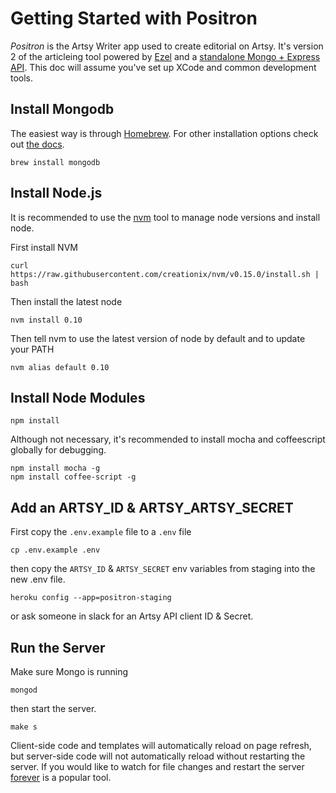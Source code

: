 # Getting Started with Positron

*Positron* is the Artsy Writer app used to create editorial on Artsy. It's version 2 of the articleing tool powered by [Ezel](http://ezeljs.com/) and a [standalone Mongo + Express API](https://github.com/artsy/positron/blob/master/doc/api.md). This doc will assume you've set up XCode and common development tools.

## Install Mongodb

The easiest way is through [Homebrew](http://brew.sh/). For other installation options check out [the docs](http://www.mongodb.org/downloads).

````
brew install mongodb
````

## Install Node.js

It is recommended to use the [nvm](https://github.com/creationix/nvm) tool to manage node versions and install node.

First install NVM

````
curl https://raw.githubusercontent.com/creationix/nvm/v0.15.0/install.sh | bash
````

Then install the latest node

````
nvm install 0.10
````

Then tell nvm to use the latest version of node by default and to update your PATH

````
nvm alias default 0.10
````

## Install Node Modules

````
npm install
````

Although not necessary, it's recommended to install mocha and coffeescript globally for debugging.

````
npm install mocha -g
npm install coffee-script -g
````

## Add an ARTSY_ID & ARTSY_ARTSY_SECRET

First copy the `.env.example` file to a `.env` file

````
cp .env.example .env
````

then copy the `ARTSY_ID` & `ARTSY_SECRET` env variables from staging into the new .env file.

````
heroku config --app=positron-staging
````

or ask someone in slack for an Artsy API client ID & Secret.

## Run the Server

Make sure Mongo is running

````
mongod
````

then start the server.

````
make s
````

Client-side code and templates will automatically reload on page refresh, but server-side code will not automatically reload without restarting the server. If you would like to watch for file changes and restart the server [forever](https://github.com/nodejitsu/forever) is a popular tool.